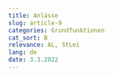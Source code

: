 ```yaml
---
title: Anlässe
slug: article-9
categories: Grundfunktionen
cat_sort: B
relevance: AL, StLei
lang: de
date: 3.3.2022
---
```

